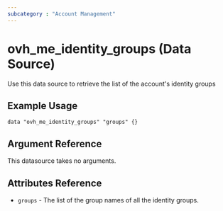 ```yaml
---
subcategory : "Account Management"
---
```


# ovh_me_identity_groups (Data Source)

Use this data source to retrieve the list of the account's identity groups

## Example Usage

```hcl
data "ovh_me_identity_groups" "groups" {}
```

## Argument Reference

This datasource takes no arguments.

## Attributes Reference

* `groups` - The list of the group names of all the identity groups.
